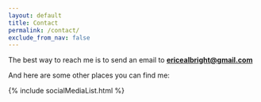 ```yaml
---
layout: default
title: Contact
permalink: /contact/
exclude_from_nav: false
---
```


The best way to reach me is to send an email to **ericealbright@gmail.com**

And here are some other places you can find me:

{% include socialMediaList.html %}